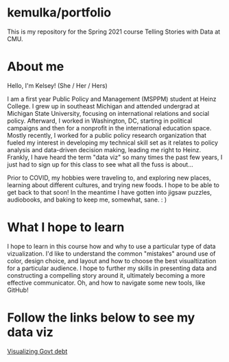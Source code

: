 # kemulka/portfolio
This is my repository for the Spring 2021 course Telling Stories with Data at CMU. 


# About me
Hello, I'm Kelsey!
(She / Her / Hers)

I am a first year Public Policy and Management (MSPPM) student at Heinz College. I grew up in southeast Michigan and attended undergrad at Michigan State University, focusing on international relations and social policy. Afterward, I worked in Washington, DC, starting in political campaigns and then for a nonprofit in the international education space. Mostly recently, I worked for a public policy research organization that fueled my interest in developing my technical skill set as it relates to policy analysis and data-driven decision making, leading me right to Heinz. Frankly, I have heard the term "data viz" so many times the past few years, I just had to sign up for this class to see what all the fuss is about... 

Prior to COVID, my hobbies were traveling to, and exploring new places, learning about different cultures, and trying new foods. I hope to be able to get back to that soon! In the meantime I have gotten into jigsaw puzzles, audiobooks, and baking to keep me, somewhat, sane. : )    

# What I hope to learn
I hope to learn in this course how and why to use a particular type of data vizualization. I'd like to understand the common "mistakes" around use of color, design choice, and layout and how to choose the best visualtization for a particular audience. I hope to further my skills in presenting data and constructing a compelling story around it, ultimately becoming a more effective communicator. Oh, and how to navigate some new tools, like GitHub!


# Follow the links below to see my data viz

[Visualizing Govt debt](/govtdebt.md)
